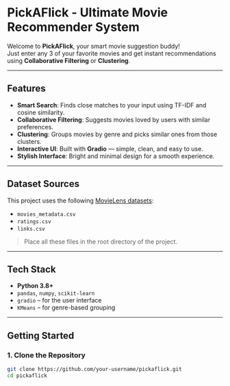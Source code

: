#  PickAFlick - Ultimate Movie Recommender System

Welcome to **PickAFlick**, your smart movie suggestion buddy!  
Just enter any 3 of your favorite movies and get instant recommendations using **Collaborative Filtering** or **Clustering**.




---

##  Features

-  **Smart Search**: Finds close matches to your input using TF-IDF and cosine similarity.
-  **Collaborative Filtering**: Suggests movies loved by users with similar preferences.
-  **Clustering**: Groups movies by genre and picks similar ones from those clusters.
-  **Interactive UI**: Built with **Gradio** — simple, clean, and easy to use.
-  **Stylish Interface**: Bright and minimal design for a smooth experience.

---

##  Dataset Sources

This project uses the following [MovieLens datasets](https://grouplens.org/datasets/movielens/):

- `movies_metadata.csv`
- `ratings.csv`
- `links.csv`

> Place all these files in the root directory of the project.

---

##  Tech Stack

- **Python 3.8+**
- `pandas`, `numpy`, `scikit-learn`
- `gradio` – for the user interface
- `KMeans` – for genre-based grouping

---

##  Getting Started

### 1. Clone the Repository

```bash
git clone https://github.com/your-username/pickaflick.git
cd pickaflick
